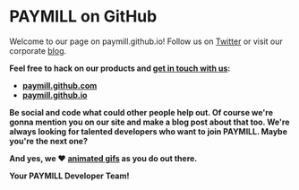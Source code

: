 PAYMILL on GitHub
=================

Welcome to our page on paymill.github.io! Follow us on <a href="https://twitter.com/paymill" title="PAYMILL Twitter" target="_blank">Twitter</a> or visit our corporate <a href="https://blog.paymill.com" title="PAYMILL Blog" target="_blank">blog</a>.

<strong>Feel free to hack on our products and <a href="mailto:support@paymill.de">get in touch with us</a>:<strong>

<ul>
<li><a href="https://paymill.github.com" title="Github.io" target="_blank">paymill.github.com</a></li>
<li><a href="https://paymill.github.io" title="Github.io" target="_blank">paymill.github.io</a></li>
</ul>

<quote>Be social and code what could other people help out. Of course we're gonna mention you on our site and make a blog post about that too. 
We're always <strong>looking for talented developers</strong> who want to join PAYMILL. Maybe you're the next one?</quote>

And yes, we &hearts; <a href="http://i.imgur.com/lK0u8HS.gif" title="PAYMILL gifs" target="_blank">animated gifs</a> as you do out there.

Your PAYMILL Developer Team!
